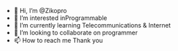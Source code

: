 - 👋 Hi, I’m @Zikopro
- 👀 I’m interested inProgrammable
- 🌱 I’m currently learning Telecommunications & Internet 
- 💞️ I’m looking to collaborate on programmer
- 📫 How to reach me Thank you

<!---
Zikopro/Zikopro is a ✨ special ✨ repository because its `README.md` (this file) appears on your GitHub profile.
You can click the Preview link to take a look at your changes.
--->
